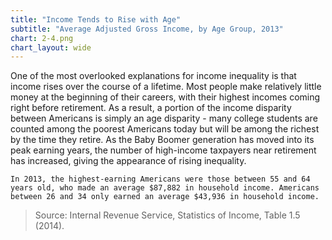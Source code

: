 ```yaml
---
title: "Income Tends to Rise with Age"
subtitle: "Average Adjusted Gross Income, by Age Group, 2013"
chart: 2-4.png
chart_layout: wide
---
```

One of the most overlooked explanations for income inequality is that income rises over the course of a lifetime. Most people make relatively little money at the beginning of their careers, with their highest incomes coming right before retirement. As a result, a portion of the income disparity between Americans is simply an age disparity - many college students are counted among the poorest Americans today but will be among the richest by the time they retire. As the Baby Boomer generation has moved into its peak earning years, the number of high-income taxpayers near retirement has increased, giving the appearance of rising inequality.						
```
In 2013, the highest-earning Americans were those between 55 and 64 years old, who made an average $87,882 in household income. Americans between 26 and 34 only earned an average $43,936 in household income.						
```

> Source: Internal Revenue Service, Statistics of Income, Table 1.5 (2014).
